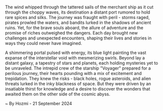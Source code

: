 
The wind whipped through the tattered sails of the merchant ship as it cut through the choppy waves, its destination a distant port rumored to hold rare spices and silks. The journey was fraught with peril - storms raged, pirates prowled the waters, and bandits lurked in the shadows of ancient ruins. Yet, for the brave souls aboard, the allure of adventure and the promise of riches outweighed the dangers. Each day brought new challenges and unexpected encounters, shaping their lives and stories in ways they could never have imagined.

A shimmering portal pulsed with energy, its blue light painting the vast expanse of the interstellar void with mesmerizing swirls. Beyond lay a distant galaxy, a tapestry of stars and planets, each holding mysteries yet to be unraveled. The intrepid crew of the starship "Voyager" prepared for a perilous journey, their hearts pounding with a mix of excitement and trepidation. They knew the risks - black holes, rogue asteroids, and alien threats lurked in the inky blackness of space. But they were driven by an insatiable thirst for knowledge and a desire to discover the wonders that awaited them on the other side of the cosmic abyss. 

~ By Hozmi - 21 September 2024
